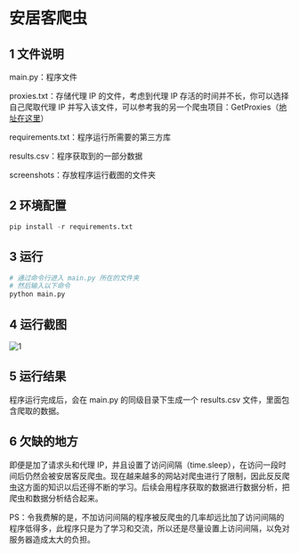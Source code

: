 # 安居客爬虫

## 1 文件说明

main.py：程序文件

proxies.txt：存储代理 IP 的文件，考虑到代理 IP 存活的时间并不长，你可以选择自己爬取代理 IP 并写入该文件，可以参考我的另一个爬虫项目：GetProxies（[地址在这里](https://github.com/leishufei/PythonProjects/tree/master/PythonSpiders/GetProxies )）

requirements.txt：程序运行所需要的第三方库

results.csv：程序获取到的一部分数据

screenshots：存放程序运行截图的文件夹

## 2 环境配置

```python
pip install -r requirements.txt
```

## 3 运行

```python
# 通过命令行进入 main.py 所在的文件夹
# 然后输入以下命令
python main.py
```

## 4 运行截图

![1](\screenshots\1.png)

## 5 运行结果

程序运行完成后，会在 main.py 的同级目录下生成一个 results.csv 文件，里面包含爬取的数据。

## 6 欠缺的地方

即便是加了请求头和代理 IP，并且设置了访问间隔（time.sleep），在访问一段时间后仍然会被安居客反爬虫。现在越来越多的网站对爬虫进行了限制，因此反反爬虫这方面的知识以后还得不断的学习。后续会用程序获取的数据进行数据分析，把爬虫和数据分析结合起来。

PS：令我费解的是，不加访问间隔的程序被反爬虫的几率却远比加了访问间隔的程序低得多，此程序只是为了学习和交流，所以还是尽量设置上访问间隔，以免对服务器造成太大的负担。